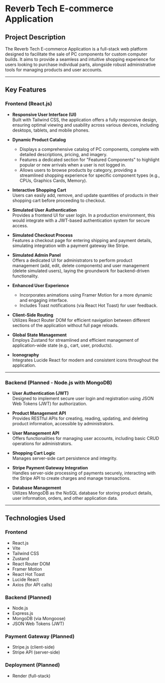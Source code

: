 # Reverb Tech E-commerce Application

## Project Description
The Reverb Tech E-commerce Application is a full-stack web platform designed to facilitate the sale of PC components for custom computer builds. It aims to provide a seamless and intuitive shopping experience for users looking to purchase individual parts, alongside robust administrative tools for managing products and user accounts.

---

## Key Features

### **Frontend (React.js)**

- **Responsive User Interface (UI)**  
  Built with Tailwind CSS, the application offers a fully responsive design, ensuring optimal viewing and usability across various devices, including desktops, tablets, and mobile phones.

- **Dynamic Product Catalog**  
  - Displays a comprehensive catalog of PC components, complete with detailed descriptions, pricing, and imagery.  
  - Features a dedicated section for "Featured Components" to highlight popular or new arrivals when a user is not logged in.  
  - Allows users to browse products by category, providing a streamlined shopping experience for specific component types (e.g., CPUs, Graphics Cards, Memory).

- **Interactive Shopping Cart**  
  Users can easily add, remove, and update quantities of products in their shopping cart before proceeding to checkout.

- **Simulated User Authentication**  
  Provides a frontend UI for user login. In a production environment, this would integrate with a JWT-based authentication system for secure access.

- **Simulated Checkout Process**  
  Features a checkout page for entering shipping and payment details, simulating integration with a payment gateway like Stripe.

- **Simulated Admin Panel**  
  Offers a dedicated UI for administrators to perform product management (add, edit, delete components) and user management (delete simulated users), laying the groundwork for backend-driven functionality.

- **Enhanced User Experience**  
  - Incorporates animations using Framer Motion for a more dynamic and engaging interface.  
  - Includes Toast notifications (via React Hot Toast) for user feedback.

- **Client-Side Routing**  
  Utilizes React Router DOM for efficient navigation between different sections of the application without full page reloads.

- **Global State Management**  
  Employs Zustand for streamlined and efficient management of application-wide state (e.g., cart, user, products).

- **Iconography**  
  Integrates Lucide React for modern and consistent icons throughout the application.

---

### **Backend (Planned - Node.js with MongoDB)**

- **User Authentication (JWT)**  
  Designed to implement secure user login and registration using JSON Web Tokens (JWT) for authorization.

- **Product Management API**  
  Provides RESTful APIs for creating, reading, updating, and deleting product information, accessible by administrators.

- **User Management API**  
  Offers functionalities for managing user accounts, including basic CRUD operations for administrators.

- **Shopping Cart Logic**  
  Manages server-side cart persistence and integrity.

- **Stripe Payment Gateway Integration**  
  Handles server-side processing of payments securely, interacting with the Stripe API to create charges and manage transactions.

- **Database Management**  
  Utilizes MongoDB as the NoSQL database for storing product details, user information, orders, and other application data.

---

## Technologies Used

### **Frontend**
- React.js
- Vite
- Tailwind CSS
- Zustand
- React Router DOM
- Framer Motion
- React Hot Toast
- Lucide React
- Axios (for API calls)

### **Backend (Planned)**
- Node.js
- Express.js
- MongoDB (via Mongoose)
- JSON Web Tokens (JWT)

### **Payment Gateway (Planned)**
- Stripe.js (client-side)
- Stripe API (server-side)

### **Deployment (Planned)**
- Render (full-stack)
